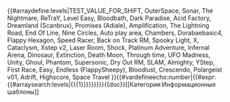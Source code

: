 {{#arraydefine:levels|TEST_VALUE_FOR_SHIFT,
OuterSpace,
Sonar,
The Nightmare,
ReTraY,
Level Easy,
Bloodbath,
Dark Paradise,
Acid Factory,
Dreamland (Scanbrux),
Promises (Adiale),
Amplification,
The Lightning Road,
End Of Line,
Nine Circles,
Auto play area,
Chambers,
Dorabaebasic4,
Flappy Hexagon,
Speed Racer,
Back on Track RM,
Spooky Light,
X,
Cataclysm,
Xstep v2,
Laser Room,
Shock,
Platinum Adventure,
Infernal Arena,
Dinosaur,
Extinction,
Death Moon,
Through time,
UFO Madness,
Unity,
Ghoul,
Phantom,
Supersonic,
Dry Out RM,
SLAM,
Almighty,
YStep,
First Race,
Easy,
Endless (FlappySheepy),
Bloodlust,
Crescendo,
Polargeist v01,
Adrift,
Highscore,
Space Travel
}}{{#vardefineecho:number|{{#expr:{{#arraysearch:levels|{{{1}}}}}}}}}<noinclude>{{doc}}[[Категория:Информационные шаблоны]]</noinclude>